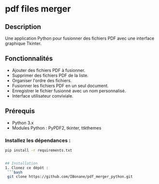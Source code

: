 # pdf files merger

## Description
Une application Python pour fusionner des fichiers PDF avec une interface graphique Tkinter.

## Fonctionnalités
- Ajouter des fichiers PDF à fusionner.
- Supprimer des fichiers PDF de la liste.
- Organiser l'ordre des fichiers.
- Fusionner les fichiers PDF en un seul document.
- Enregistrer le fichier fusionné avec un nom personnalisé.
- Interface utilisateur conviviale.

## Prérequis
- Python 3.x
- Modules Python : PyPDF2, tkinter, ttkthemes
### Installez les dépendances :
  ```bash
  pip install -r requirements.txt


## Installation
1. Clonez ce dépôt :
   ```bash
   git clone https://github.com/IBonane/pdf_merger_python.git
